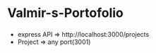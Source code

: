 # Valmir-s-Portofolio

###
###

<ul>
  <li>express API => http://localhost:3000/projects</li>
  <li>Project => any port(3001)</li>
  
</ul>
